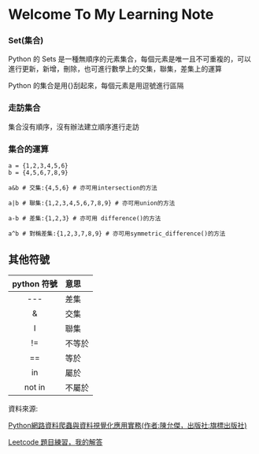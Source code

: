 # Welcome To My Learning Note

### Set(集合)

Python 的 Sets 是一種無順序的元素集合，每個元素是唯一且不可重複的，可以進行更新，新增，刪除，也可進行數學上的交集，聯集，差集上的運算

Python 的集合是用{}刮起來，每個元素是用逗號進行區隔

### 走訪集合

集合沒有順序，沒有辦法建立順序進行走訪

### 集合的運算

```python=
a = {1,2,3,4,5,6}
b = {4,5,6,7,8,9}

a&b # 交集:{4,5,6} # 亦可用intersection的方法

a|b # 聯集:{1,2,3,4,5,6,7,8,9} # 亦可用union的方法

a-b # 差集:{1,2,3} # 亦可用 difference()的方法

a^b # 對稱差集:{1,2,3,7,8,9} # 亦可用symmetric_difference()的方法

```

## 其他符號
|python 符號|意思|
|:-:|:-|
|---|差集|
|&|交集|
|I|聯集|
|!=|不等於|
|==|等於|
|in|屬於|
|not in|不屬於|

 資料來源:
 
[Python網路資料爬蟲與資料視覺化應用實務(作者:陳允傑，出版社:旗標出版社)](https://www.books.com.tw/products/0010809154)

[Leetcode 題目練習，我的解答](https://github.com/DarrenLUCreate/Darren-s-github.memo/blob/master/LeetCode/Set_Mismatch.py)
